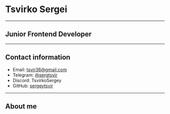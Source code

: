 # Tsvirko Sergei
**********
## Junior Frontend Developer
**********
## Contact information


* Email: [tsvir36@gmail.com](tsvir36@gmail.com)
* Telegram: [@sergtsvir](https://t.me/sergtsvir)
* Discord: TsvirkoSergey
* GitHub: [sergeytsvir](https://github.com/sergeytsvir/rsschool-cv/blob/gh-pages/cv.md)
***********
## About me

